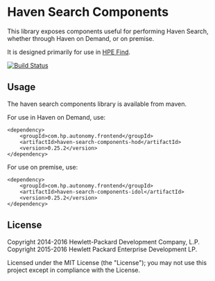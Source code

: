 # Haven Search Components

This library exposes components useful for performing Haven Search, whether through Haven on Demand, or on premise.

It is designed primarily for use in
[HPE Find](https://github.com/hpe-idol/find).

[![Build Status](https://travis-ci.org/hpe-idol/haven-search-components.svg?branch=master)](https://travis-ci.org/hpe-idol/haven-search-components)

## Usage
The haven search components library is available from maven.

For use in Haven on Demand, use:

    <dependency>
        <groupId>com.hp.autonomy.frontend</groupId>
        <artifactId>haven-search-components-hod</artifactId>
        <version>0.25.2</version>
    </dependency>

For use on premise, use:

    <dependency>
        <groupId>com.hp.autonomy.frontend</groupId>
        <artifactId>haven-search-components-idol</artifactId>
        <version>0.25.2</version>
    </dependency>

## License
Copyright 2014-2016 Hewlett-Packard Development Company, L.P.
Copyright 2015-2016 Hewlett Packard Enterprise Development LP.

Licensed under the MIT License (the "License"); you may not use this project except in compliance with the License.
